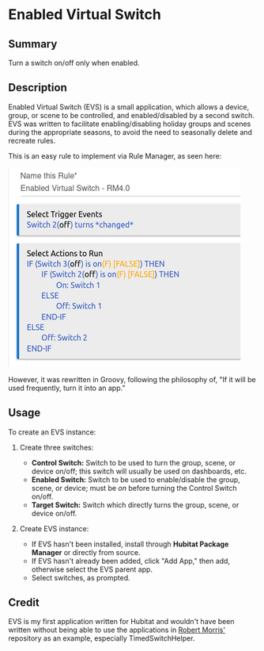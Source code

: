 # Enabled Virtual Switch

## Summary

Turn a switch on/off only when enabled.

## Description

Enabled Virtual Switch (EVS) is a small application, which allows a device, group, or scene to be controlled, and enabled/disabled by a second switch. EVS was written to facilitate enabling/disabling holiday groups and scenes during the appropriate seasons, to avoid the need to seasonally delete and recreate rules.

This is an easy rule to implement via Rule Manager, as seen here:

![Rule Manager Implementation of EVS](img/evs-rm4.png)

However, it was rewritten in Groovy, following the philosophy of, "If it will be used frequently, turn it into an app."

## Usage

To create an EVS instance:

  1. Create three switches:
     * **Control Switch:** Switch to be used to turn the group, scene, or device on/off; this switch will usually be used on dashboards, etc.
     * **Enabled Switch:** Switch to be used to enable/disable the group, scene, or device; must be *on* before turning the Control Switch on/off.
     * **Target Switch:** Switch which directly turns the group, scene, or device on/off.

  2. Create EVS instance:
     * If EVS hasn't been installed, install through **Hubitat Package Manager** or directly from source.
     * If EVS hasn't already been added, click "Add App," then add, otherwise select the EVS parent app.
     * Select switches, as prompted.


## Credit

EVS is my first application written for Hubitat and wouldn't have been written without being able to use the applications in [Robert Morris'](https://github.com/RMoRobert/Hubitat) repository as an example, especially TimedSwitchHelper.